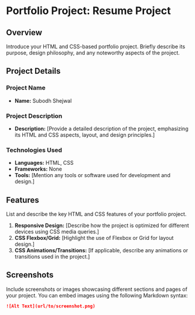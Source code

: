 # Portfolio Project: Resume Project

## Overview

Introduce your HTML and CSS-based portfolio project. Briefly describe its purpose, design philosophy, and any noteworthy aspects of the project.

## Project Details

### Project Name

- **Name:** Subodh Shejwal

### Project Description

- **Description:** [Provide a detailed description of the project, emphasizing its HTML and CSS aspects, layout, and design principles.]

### Technologies Used

- **Languages:** HTML, CSS
- **Frameworks:** None
- **Tools:** [Mention any tools or software used for development and design.]

## Features

List and describe the key HTML and CSS features of your portfolio project.

1. **Responsive Design:** [Describe how the project is optimized for different devices using CSS media queries.]
2. **CSS Flexbox/Grid:** [Highlight the use of Flexbox or Grid for layout design.]
3. **CSS Animations/Transitions:** [If applicable, describe any animations or transitions used in the project.]

## Screenshots

Include screenshots or images showcasing different sections and pages of your project. You can embed images using the following Markdown syntax:

```markdown
![Alt Text](url/to/screenshot.png)
